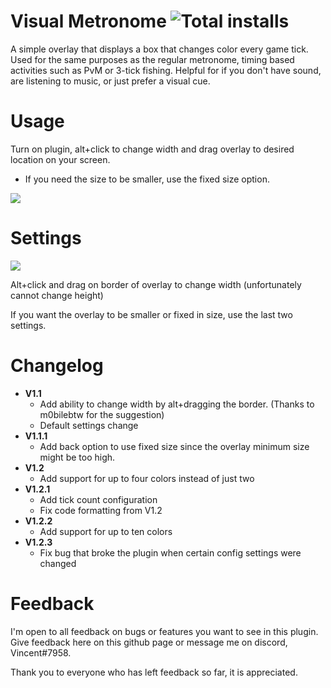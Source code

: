 # Visual Metronome ![Total installs](https://img.shields.io/endpoint?url=https://i.pluginhub.info/shields/installs/plugin/visual-metronome)
A simple overlay that displays a box that changes color every game tick. Used for the same purposes as the regular metronome, timing based activities such as PvM or 3-tick fishing. Helpful for if you don't have sound, are listening to music, or just prefer a visual cue.

# Usage
Turn on plugin, alt+click to change width and drag overlay to desired location on your screen. 

- If you need the size to be smaller, use the fixed size option.

![](https://i.imgur.com/8Idrquz.gif)

# Settings
![](https://i.imgur.com/ZJ00TAy.png)

Alt+click and drag on border of overlay to change width (unfortunately cannot change height)

If you want the overlay to be smaller or fixed in size, use the last two settings.

# Changelog
- **V1.1**
    - Add ability to change width by alt+dragging the border. (Thanks to m0bilebtw for the suggestion)
    - Default settings change
- **V1.1.1**
    - Add back option to use fixed size since the overlay minimum size might be too high.
- **V1.2**
    - Add support for up to four colors instead of just two
- **V1.2.1**
    - Add tick count configuration
    - Fix code formatting from V1.2
- **V1.2.2**
    - Add support for up to ten colors
- **V1.2.3**
    - Fix bug that broke the plugin when certain config settings were changed
    
# Feedback
I'm open to all feedback on bugs or features you want to see in this plugin. Give feedback here on this github page or message me on discord, Vincent#7958. 

Thank you to everyone who has left feedback so far, it is appreciated.
